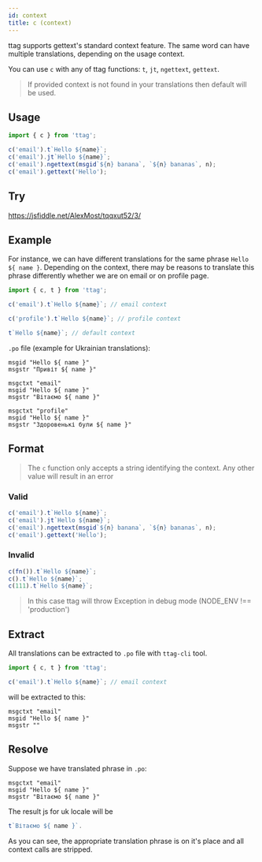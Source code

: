```yaml
---
id: context
title: c (context)
---
```


ttag supports gettext's standard context feature.
The same word can have multiple translations, depending on the usage context.

You can use `c` with any of ttag functions: `t`, `jt`, `ngettext`, `gettext`.

> If provided context is not found in your translations then default will be used.

## Usage

```js
import { c } from 'ttag';

c('email').t`Hello ${name}`;
c('email').jt`Hello ${name}`;
c('email').ngettext(msgid`${n} banana`, `${n} bananas`, n);
c('email').gettext('Hello');
```

## Try

https://jsfiddle.net/AlexMost/tqqxut52/3/

## Example

For instance, we can have different translations for the same phrase
`Hello ${ name }`. Depending on the context, there may be reasons
to translate this phrase differently whether we are on email or on profile page.

```js
import { c, t } from 'ttag';

c('email').t`Hello ${name}`; // email context

c('profile').t`Hello ${name}`; // profile context

t`Hello ${name}`; // default context
```

`.po` file (example for Ukrainian translations):

```
msgid "Hello ${ name }"
msgstr "Привіт ${ name }"

msgctxt "email"
msgid "Hello ${ name }"
msgstr "Вітаємо ${ name }"

msgctxt "profile"
msgid "Hello ${ name }"
msgstr "Здоровенькі були ${ name }"
```

## Format

> The `c` function only accepts a string identifying the context. Any other value will result in an
> error

### Valid

```js
c('email').t`Hello ${name}`;
c('email').jt`Hello ${name}`;
c('email').ngettext(msgid`${n} banana`, `${n} bananas`, n);
c('email').gettext('Hello');
```

### Invalid

```js
c(fn()).t`Hello ${name}`;
c().t`Hello ${name}`;
c(111).t`Hello ${name}`;
```

> In this case ttag will throw Exception in debug mode (NODE_ENV !== 'production')

## Extract

All translations can be extracted to `.po` file with `ttag-cli` tool.

```js
import { c, t } from 'ttag';

c('email').t`Hello ${name}`; // email context
```

will be extracted to this:

```
msgctxt "email"
msgid "Hello ${ name }"
msgstr ""
```

## Resolve

Suppose we have translated phrase in `.po`:

```
msgctxt "email"
msgid "Hello ${ name }"
msgstr "Вітаємо ${ name }"
```

The result js for uk locale will be

```js
t`Вітаємо ${ name }`.
```

As you can see, the appropriate translation phrase is on it's place and all context calls are stripped.
